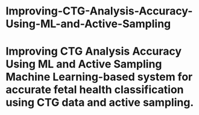 # Improving-CTG-Analysis-Accuracy-Using-ML-and-Active-Sampling
# Improving CTG Analysis Accuracy Using ML and Active Sampling  **Machine Learning-based system for accurate fetal health classification using CTG data and active sampling.**

